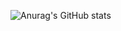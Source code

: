 ![Anurag's GitHub stats](https://github-readme-stats.vercel.app/api?username=WanderingPix&show_icons=true&title_color=FFC5D3&bg_color=FFC5D3&&text_color=F8DE7E&border_radius=12)
